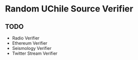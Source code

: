 # Random UChile Source Verifier

## TODO
* Radio Verifier
* Ethereum Verifier
* Seismology Verifier
* Twitter Stream Verifier
